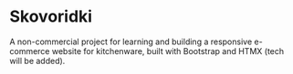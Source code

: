 # Skovoridki
A non-commercial project for learning and building a responsive e-commerce website for kitchenware, built with Bootstrap and HTMX (tech will be added).
